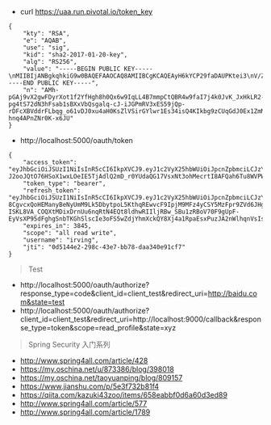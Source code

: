 - curl https://uaa.run.pivotal.io/token_key
```
{
    "kty": "RSA",
    "e": "AQAB",
    "use": "sig",
    "kid": "sha2-2017-01-20-key",
    "alg": "RS256",
    "value": "-----BEGIN PUBLIC KEY-----\nMIIBIjANBgkqhkiG9w0BAQEFAAOCAQ8AMIIBCgKCAQEAyH6kYCP29faDAUPKtei3\nV/Zh8eCHyHRDHrD0iosvgHuaakK1AFHjD19ojuPiTQm8r8nEeQtHb6mDi1LvZ03e\nEWxpvWwFfFVtCyBqWr5wn6IkY+ZFXfERLn2NCn6sMVxcFV12sUtuqD+jrW8MnTG7\nhofQqxmVVKKsZiXCvUSzfiKxDgoiRuD3MJSoZ0nQTHVmYxlFHuhTEETuTqSPmOXd\n/xJBVRi5WYCjt1aKRRZEz04zVEBVhVkr2H84qcVJHcfXFu4JM6dg0nmTjgd5cZUN\ncwA1KhK2/Qru9N0xlk9FGD2cvrVCCPWFPvZ1W7U7PBWOSBBH6GergA+dk2vQr7Ho\nlQIDAQAB\n-----END PUBLIC KEY-----",
    "n": "AMh-pGAj9vX2gwFDyrXot1f2YfHgh8h0Qx6w9IqLL4B7mmpCtQBR4w9faI7j4k0JvK_JxHkLR2-pg4tS72dN3hFsab1sBXxVbQsgalq-cJ-iJGPmRV3xES59jQp-rDFcXBVddrFLbqg_o61vDJ0xu4aH0KsZlVSirGYlwr1Es34isQ4KIkbg9zCUqGdJ0Ex1ZmMZRR7oUxBE7k6kj5jl3f8SQVUYuVmAo7dWikUWRM9OM1RAVYVZK9h_OKnFSR3H1xbuCTOnYNJ5k44HeXGVDXMANSoStv0K7vTdMZZPRRg9nL61Qgj1hT72dVu1OzwVjkgQR-hnq4APnZNr0K-x6JU"
}
```

- http://localhost:5000/oauth/token
```
{
    "access_token": "eyJhbGciOiJSUzI1NiIsInR5cCI6IkpXVCJ9.eyJ1c2VyX25hbWUiOiJpcnZpbmciLCJzY29wZSI6WyJhbGwiLCJyZWFkIiwid3JpdGUiXSwiZXhwIjoxNTQ0MTgyODMyLCJhdXRob3JpdGllcyI6WyIwMjEwOTgiLCIwMjEwNDAiLCJST0xFX0FETUlOIl0sImp0aSI6IjBkNTE0NGUyLTI5OGMtNDNlNy1iYjc4LWRhYTM0MGU5MWNmNyIsImNsaWVudF9pZCI6ImNsaWVudF90ZXN0IiwidXNlcm5hbWUiOiJpcnZpbmcifQ.aM_7Rc3MddkhsE3YiFGDSLYGPyMb7jVIGkhiluPurieS2qhSJDzPp7Nr53uToNmbOPIHmF8e7_6FN7_JxOqGD3BpeGJjrak5_BQuKdz5sDHgr1SIi16R2jH3uWBZ4YbAcEfBsQczJ73Ret3nGvfzQtGUpQKY6BO-J2ooJQtO76HSoX1wxLOeIE5TjAdlQ2mD_r0YUdaQG17VsxNt3ohMecrtI8AFQah6Tu8WVPW4S4CXujdwYhawlfrhglW_c1mgLxlz44cuuBtOt_drim7VBaymyi_mMBUxHhEvb4k7uLwH6bJItt_f0pzbUGajVqGSy7BdYzYqj_pKgXN2vatdFw",
    "token_type": "bearer",
    "refresh_token": "eyJhbGciOiJSUzI1NiIsInR5cCI6IkpXVCJ9.eyJ1c2VyX25hbWUiOiJpcnZpbmciLCJzY29wZSI6WyJhbGwiLCJyZWFkIiwid3JpdGUiXSwiYXRpIjoiMGQ1MTQ0ZTItMjk4Yy00M2U3LWJiNzgtZGFhMzQwZTkxY2Y3IiwiZXhwIjoxNTQ0MTg1NjMyLCJhdXRob3JpdGllcyI6WyIwMjEwOTgiLCIwMjEwNDAiLCJST0xFX0FETUlOIl0sImp0aSI6Ijg0MmVmODhjLTU5YzMtNGUxMi1hMjc2LWY1MTRiM2FiYTMyNCIsImNsaWVudF9pZCI6ImNsaWVudF90ZXN0IiwidXNlcm5hbWUiOiJpcnZpbmcifQ.A4BUF-8CgvcxQoHEManyBeNyUmM9Lk5DbytpoL5KthqREwvcF9IpjM9MFz4yCSY5MzFpr9ZVd6JHgGejk0Q9qJMBqNOVhLxaC80VZgHDUP1hvBMc9axR8d_3T55fqLCMq57DyEKeNhcSr6n_r0f4eNKepIW7FrY_V3eZ6wepB5OlrjbY8mS1WZDh001gFZoqDitvr-ISKL8VA_COQXtMDixDrnUu6nqRtN4EQt8ldhwRIIljRBw_SBu1zRBoV70F9gUpF-EyVsXP95dFghgSnbTKGhSlscIe3oFS5wZdjYhmXckQY8Xj4a1RpaEsxPuzJA2nWlhqnVsIsMdXXQw9Kw",
    "expires_in": 3845,
    "scope": "all read write",
    "username": "irving",
    "jti": "0d5144e2-298c-43e7-bb78-daa340e91cf7"
}

```

> Test
- http://localhost:5000/oauth/authorize?response_type=code&client_id=client_test&redirect_uri=http://baidu.com&state=test
- http://localhost:5000/oauth/authorize?client_id=client_test&redirect_uri=http://localhost:9000/callback&response_type=token&scope=read_profile&state=xyz


> Spring Security 入门系列
- http://www.spring4all.com/article/428
- https://my.oschina.net/u/873386/blog/398018
- https://my.oschina.net/taoyuanping/blog/809157
- https://www.jianshu.com/p/5e3f732b81f4
- https://qiita.com/kazuki43zoo/items/658eabbf0d6a60d3ed89
- http://www.spring4all.com/article/577
- http://www.spring4all.com/article/1789